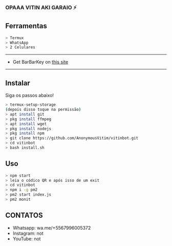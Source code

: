 ### OPAAA VITIN AKI GARAIO ⚡

## Ferramentas

```bash
> Termux
> WhatsApp
> 2 Celulares
```

---


- Get BarBarKey on [this site](https://mhankbarbar.tech)

---

## Instalar
Siga os passos abaixo!

```bash
> termux-setup-storage
(depois disso toque na permissão)
> apt install git
> pkg install ffmpeg
> apt install wget
> pkg install nodejs
> pkg install npm
> git clone https://github.com/AnonymousVitim/vitinbot.git
> cd vitinbot
> bash install.sh
```

## Uso

```bash
> npm start
> leia o códico QR e após isso de um exit
> cd vitinbot
> npm i -g pm2
> pm2 start index.js
> pm2 monit
```


## CONTATOS

- Whatsapp: wa.me/+5567996005372
- Instagram: not
- YouTube: not

